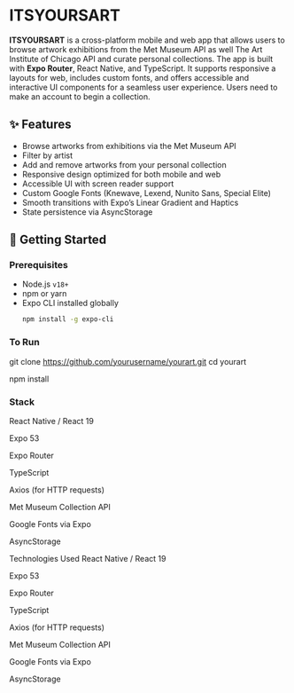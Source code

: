 # ITSYOURSART

**ITSYOURSART** is a cross-platform mobile and web app that allows users to browse artwork exhibitions from the Met Museum API as well The Art Institute of Chicago API and curate personal collections. The app is built with **Expo Router**, React Native, and TypeScript. It supports responsive a layouts for web, includes custom fonts, and offers accessible and interactive UI components for a seamless user experience. Users need to make an account to begin a collection.

## ✨ Features

- Browse artworks from exhibitions via the Met Museum API
- Filter by artist
- Add and remove artworks from your personal collection
- Responsive design optimized for both mobile and web
- Accessible UI with screen reader support
- Custom Google Fonts (Knewave, Lexend, Nunito Sans, Special Elite)
- Smooth transitions with Expo’s Linear Gradient and Haptics
- State persistence via AsyncStorage

## 🚀 Getting Started

### Prerequisites

- Node.js `v18+`
- npm or yarn
- Expo CLI installed globally  
  ```bash
  npm install -g expo-cli

### To Run

git clone https://github.com/yourusername/yourart.git
cd yourart

npm install
 
### Stack
React Native / React 19

Expo 53

Expo Router

TypeScript


Axios (for HTTP requests)

Met Museum Collection API

Google Fonts via Expo

AsyncStorage

Technologies Used
React Native / React 19

Expo 53

Expo Router

TypeScript

Axios (for HTTP requests)

Met Museum Collection API

Google Fonts via Expo

AsyncStorage



